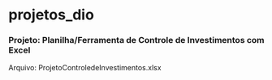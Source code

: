 # projetos_dio

### Projeto: Planilha/Ferramenta de Controle de Investimentos com Excel
<p></p>Arquivo: ProjetoControledeInvestimentos.xlsx</p>
